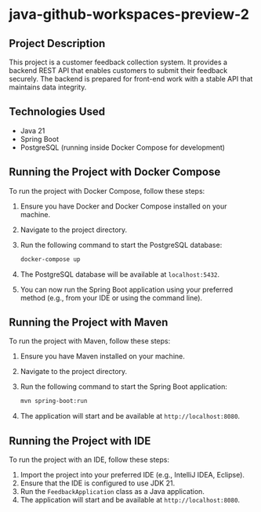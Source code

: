 # java-github-workspaces-preview-2

## Project Description

This project is a customer feedback collection system. It provides a backend REST API that enables customers to submit their feedback securely. The backend is prepared for front-end work with a stable API that maintains data integrity.

## Technologies Used

- Java 21
- Spring Boot
- PostgreSQL (running inside Docker Compose for development)

## Running the Project with Docker Compose

To run the project with Docker Compose, follow these steps:

1. Ensure you have Docker and Docker Compose installed on your machine.
2. Navigate to the project directory.
3. Run the following command to start the PostgreSQL database:

   ```sh
   docker-compose up
   ```

4. The PostgreSQL database will be available at `localhost:5432`.
5. You can now run the Spring Boot application using your preferred method (e.g., from your IDE or using the command line).

## Running the Project with Maven

To run the project with Maven, follow these steps:

1. Ensure you have Maven installed on your machine.
2. Navigate to the project directory.
3. Run the following command to start the Spring Boot application:

   ```sh
   mvn spring-boot:run
   ```

4. The application will start and be available at `http://localhost:8080`.

## Running the Project with IDE

To run the project with an IDE, follow these steps:

1. Import the project into your preferred IDE (e.g., IntelliJ IDEA, Eclipse).
2. Ensure that the IDE is configured to use JDK 21.
3. Run the `FeedbackApplication` class as a Java application.
4. The application will start and be available at `http://localhost:8080`.
